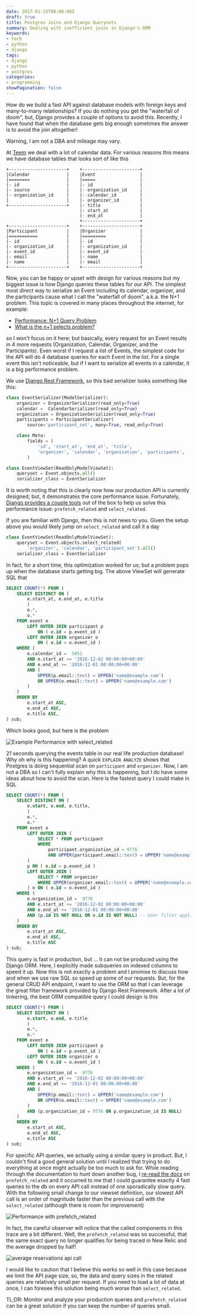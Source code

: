 ```yaml
---
date: 2017-01-15T00:00:00Z
draft: true
title: Postgres Joins and Django Querysets
summary: Dealing with inefficient joins in Django's ORM
keywords:
- tech
- python
- django
tags:
- django
- python
- postgres
categories:
- programming
showPagination: false
---
```


How do we build a fast API against database models with foreign keys and
many-to-many relationships?  If you do nothing you get the "waterfall of doom", but,
Django provides a couple of options to avoid this.  Recently, I have found that
when the database gets big enough sometimes the answer is to avoid the join altogether!

Warning, I am not a DBA and mileage may vary.

<!-- more /-->

At [Teem](https://teem.com) we deal with a lot of calendar data.  For various
reasons this means we have database tables that looks sort of like this

```
+----------------------+    +----------------------+
|Calendar              |    |Event                 |
|========              |    |=====                 |
|- id                  |    |- id                  |
|- source              |    |- organization_id     |
|- organization_id     |    |- calendar_id         |
|                      |    |- organizer_id        |
+----------------------+    |- title               |
                            |- start_at            |
                            |- end_at              |
                            +----------------------+
+----------------------+    +----------------------+
|Participant           |    |Organizer             |
|===========           |    |=========             |
|- id                  |    |- id                  |
|- organization_id     |    |- organization_id     |
|- event_id            |    |- event_id            |
|- email               |    |- name                |
|- name                |    |- email               |
+----------------------+    +----------------------+
```

Now, you can be happy or upset with design for various reasons
but my biggest issue is how Django queries these tables for our API.  The
simplest most direct way to serialize an Event including its calendar,
organizer, and the participants cause what I call the "waterfall of doom",
a.k.a. the N+1 problem. This topic is covered in many places throughout the
internet, for example:

* [Performance: N+1 Query Problem](https://secure.phabricator.com/book/phabcontrib/article/n_plus_one/)
* [What is the n+1 selects problem?](http://stackoverflow.com/questions/97197/what-is-the-n1-selects-problem)

so I won't focus on it here; but basically, every request for an Event results in 4 more requests
(Organization, Calendar, Organizer, and the Participants).  Even worst if I request a list of Events,
the simplest code for the API will do 4 database queries for each Event in the list.
For a single event this isn't noticeable, but if I want to serialize all events in a calendar,
it is a big performance problem.

We use [Django Rest Framework](http://www.django-rest-framework.org/), so this bad serializer
looks something like this:

```python
class EventSerializer(ModelSerializer):
    organizer = OrganizerSerializer(read_only=True)
    calendar =  CalendarSerializer(read_only=True)
    organization = OrganizationSerializer(read_only=True)
    participants = ParticipantSerializer(
        source='participant_set', many=True, read_only=True)

    class Meta:
        fields = (
            'id', 'start_at', 'end_at', 'title',
            'organizer', 'calendar', 'organization', 'participants',
        )

class EventViewSet(ReadOnlyModelViewSet):
    queryset = Event.objects.all()
    serializer_class = EventSerializer
```
It is worth noting that this is clearly now how our production API is currently designed; but,
it demonstrates the core performance issue. Fortunately,
[Django provides a couple tools](https://docs.djangoproject.com/en/1.10/topics/db/optimization/#retrieve-everything-at-once-if-you-know-you-will-need-it)
out of the box to help us solve this performance issue: `prefetch_related`
and  `select_related`.

If you are familiar with Django, then this is not news to you.  Given the setup above
you would likely jump on `select_related` and call it a day

```python
class EventViewSet(ReadOnlyModelViewSet):
    queryset = Event.objects.select_related(
        'organizer', 'calendar', 'participant_set').all()
    serializer_class = EventSerializer
```

In fact, for a short time, this optimization worked for us; but a problem pops up
when the database starts getting big.  The above ViewSet will generate SQL that

```sql
SELECT COUNT(*) FROM (
    SELECT DISTINCT ON (
        e.start_at, e.end_at, e.title
        )
        e.*,
        o.*
    FROM event e
        LEFT OUTER JOIN participant p
            ON ( e.id = p.event_id )
        LEFT OUTER JOIN organizer o
            ON ( e.id = o.event_id )
    WHERE (
        e.calendar_id =  5051
        AND e.start_at <= '2016-12-02 00:00:00+00:00'
        AND e.end_at >= '2016-12-01 00:00:00+00:00'
        AND (
            UPPER(p.email::text) = UPPER('name@example.com')
            OR UPPER(o.email::text) = UPPER('name@example.com')
        )
    )
    ORDER BY
        e.start_at ASC,
        e.end_at ASC,
        e.title ASC,
) sub;
```

Which looks good, but here is the problem

![Example Performance with select_related](https://lh3.googleusercontent.com/42eujc1S4_syWt2a64akZ28YxvBPofo2vHeJLWE_OwwSyruc_xLZvoe2RPIsRHHM_hTqHgjT6tH1-v9U76juQ2Ik7qInTADCbMpqFJC-hIswhJt8u36Y4dXdla9ffOy1GkI2OFxO_OXsSlDpjJJEUJs3cew54TEiLOT7zupFmzyA2LVGf8aYExjzKpYIQLdctzPPk59ecdNlhtscFZNl6Q47vHKyyq04CYOaHHop-KrOJMVAsorJbb8EYeVnrcanmM6Iowy5hkfRa2NuUMEvzOnd3hoZPxSVxNRTZukULPTsgCmTw5-cbUQi_9T3zrIRpypqEzjH1WaCaBeTtzBJlncNEC6MYM1GFP7e68qBMZpuAIzO-i4i43dTY5n3IfpY--ESYXtOp6xhKEWvOIDUtYGxXNow7HOWuluiOC0rWffxdDUWgDgv_CAAmVBCIWMvUXPOinz2N18V28-SeMsLG7Lsi6CiMu4ZfJGA44m6vY1CAi_3pQTXdB7xr1YU05Bzu4qyJiV0hRThIrC3GIj4nPo0wxI1PYneHY-AnAXmxVpMerQkKdtYpglv3DuJQraoxJg9Iu_nxoQO73fi6C7ZXisrVj-wCZE6_HsRYlsm5Yp_kH365gsX=w1440-h476-no)

21 seconds querying the events table in our real life production database! Why
oh why is this happening?  A quick `EXPLAIN ANALYZE` shows that Postgres is
doing sequential scan on `participant` and `organizer`.  Now, I am not a DBA so
I can't fully explain why this is happening, but I do have some ideas about how
to avoid the scan.  Here is the fastest query I could make in SQL

```sql
SELECT COUNT(*) FROM (
    SELECT DISTINCT ON (
        e.start, e.end, e.title,
        )
        e.*,
        o.*
    FROM event e
        LEFT OUTER JOIN (
            SELECT * FROM participant
            WHERE
                participant.organization_id = 9776
                AND UPPER(participant.email::text) = UPPER('name@example.com')
        )
        p ON ( e.id = p.event_id )
        LEFT OUTER JOIN (
            SELECT * FROM organizer
            WHERE UPPER(organizer.email::text) = UPPER('name@example.com')
        ) o ON ( e.id = o.event_id )
    WHERE (
        e.organization_id =  9776
        AND e.start_at <= '2016-12-02 00:00:00+00:00'
        AND e.end_at >= '2016-12-01 00:00:00+00:00'
        AND (p.id IS NOT NULL OR o.id IS NOT NULL) -- User filter applied in subselect joins
    )
    ORDER BY
        e.start_at ASC,
        e.end_at ASC,
        e.title ASC
) sub;
```


This query is fast in production, but ... it can not be produced using the
Django ORM. Here, I explicitly made subqueries on indexed columns to speed it
up. Now this is not exactly a problem and I promise to discuss how and when we
use raw SQL so speed up some of our requests. But, for the general CRUD API
endpoint, I want to use the ORM so that I can leverage the great filter
framework provided by Django Rest Framework. After a lot of tinkering, the best
ORM compatible query I could design is this

```sql
SELECT COUNT(*) FROM (
    SELECT DISTINCT ON (
        e.start, e.end, e.title
        )
        e.*,
        o.*
    FROM event e
        LEFT OUTER JOIN participant p
            ON ( e.id = p.event_id )
        LEFT OUTER JOIN organizer o
            ON ( e.id = o.event_id )
    WHERE (
        e.organization_id =  9776
        AND e.start_at <= '2016-12-02 00:00:00+00:00'
        AND e.end_at >= '2016-12-01 00:00:00+00:00'
        AND (
            UPPER(p.email::text) = UPPER('name@example.com')
            OR UPPER(o.email::text) = UPPER('name@example.com')
        )
        AND (p.organization_id = 9776 OR p.organization_id IS NULL)
    )
    ORDER BY
        e.start_at ASC,
        e.end_at ASC,
        e.title ASC
) sub;
```

For specific API queries, we actually using a similar query in product. But, I
couldn't find a good general solution until I realized that trying to do
everything at once might actually be too much to ask for.  While reading through
the documentation to hunt down another bug, I [re-read the docs](https://docs.djangoproject.com/en/1.10/ref/models/querysets/#prefetch-related)
on `prefetch_related` and it occurred to me that I could guarantee
exactly 4 fast queries to the db on every API call instead of one sporadically
slow query.  With the following small change to our viewset definition, our
slowest API call is an order of magnitude faster than the previous call with the
`select_related` (although there is room for improvement)

![Performance with prefetch_related](https://lh3.googleusercontent.com/pUhp4eFa0T-hdtkHBUiowhLMhz9VTbWjt7L7iorDjvGpvybFl32Y-hK70ndpgmiCm33cHhsKqFSaj99IERwt28YHe-Ndb9jutVHWHCoVq0hjiCnws7HhgqGh5z1v40yZbihCgxDTf8Wf-dAXwyAYQ0RttclPPNIE4sLMUioLnkosHWYJ_if9VVjJ6xOPZACDGC70MijYqOG2TfYyKNBGmExl6mFf-F2v-vkNsXHFQzs9Wm12yM0TJ7Hrx7LOrHIOcVjb3OxBveoedc_qXoG89rTb3h9xvRRDigG0bEFcEYVRi3WjNsXt3gpuXb05tOepcgpLAHG8Nfpjx0cW0axwInwVPdrxLcfEbH6SnnnFNpTQQIX3UtEDV3z0AKvpFQwfvz8lfdc2Jr3FCXJqG0AtxXV1PwbWMZ4wudtcgLogUYkxXsfzTTRlDO5p8bPZZQSdfCDCrJdp_3lj1FUK7aNZsTVN-7-lVKdCQbYXEOit01zA_Jrv3fWM5znx1OPe_kMNWQqnpOk6uRT97zAi2Boopu4fnyoLn-wDfuiw10wpfaQEFIC910tSOeD1RBn9AF5lOlbop_vYrTU5Z5VBN3izI-ug8ucJKk6YgIb9bv2epzGTDUaehdIheMYEWtoAnmcSFE3XEFR--hy1m_w-1TZAIS4ex_A0O-cQ5DgaFzKTfg=w2286-h620-no)

In fact, the careful observer will notice that the called components in this
trace are a bit different.  Well, the `prefetch_related` was so successful,
that the same exact query no longer qualifies for being traced in New Relic and
the average dropped by half!

![average reservations api call](https://lh3.googleusercontent.com/IGNUFurt9JEPG5c_zHAO8RkML0joObxq66RPZ7ga3xrXYGpnKiNjUPMDAsGCGuEZ4nyMJz7crE5a5UuBQuMFSTl6biLTsahB6MPbbCLehVaBGhaJTQvrwvWao0049ksDScEb6l5KgqPr8kXZ75L1k3V1B2QGpzUTeV0jN3d2SWGtuHFrW6K2wNdnjGifnBP5bXcB_3MoAvj3ZAXmvmI08_o_n_UjSN0fSMAupq2tR013pB4HGYr1HXIN9-UZRc9oqjMqtu2rslGQi0FTxrOHY5xfn6lX-0Hzy8d0qKSkhrkW8GYkk0rZwRcoQonrivtCOMeXkFB2d5l45FZlW0oM2Yo0W9Zc_jFKeRnLSyX0cdbutBCoR1Q4KFxRKz0dFrPJFCvUA4gngJ_IYdkriL6uAIq1p3lHPze_1XI2reHp2qM689-ggmppmwrlyT6QVVMy5jA6xKG7hklVkmtgsm-aj8nw5tD3OkCbJLRlAJJabIxusEKHTTI5rDtXKaqkBAidWmAF1PMuEuj2wcNQvLCN93Y2Sy_zL-aY4JDpRFbmbYh2PfJarmHhibCUF3pWK79kI_uqLwmPb1a6g1UkuFQb1zA2FmXaoKD_T8wUBOUWfQ6NhKg6gCV_SYngrtMcvI3-nDmcvIALEn7xOaM32TGOAPx5igkG7QDkM2-dKHKjNA=w1260-h298-no)

I would like to caution that I believe this works so well in this case because we
limit the API page size, so, the data and query sizes in the related queries are
relatively small per request. If you need to load a lot of data at once, I can
foresee this solution being much worse than `select_related`.

TL;DR: Monitor and analyze your production queries and `prefetch_related` can
be a great solution if you can keep the number of queries small.